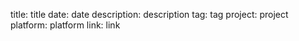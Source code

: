 ﻿title: title
date: date
description: description
tag: tag
project: project
platform: platform
link: link
